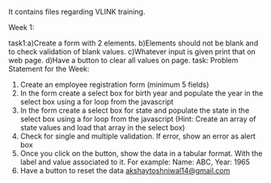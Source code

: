 It contains files regarding VLINK training.

Week 1:

task1:a)Create a form with 2 elements.
    b)Elements should not be blank and to check validation of blank values.
    c)Whatever input is given print that on web page.
    d)Have a button to clear all values on page.
task:
Problem Statement for the Week:
1. Create an employee registration form (minimum 5 fields)
2. In the form create a select box for birth year and populate the year in the select box using a for loop from the javascript
3. In the form create a select box for state and populate the state in the select box using a for loop from the javascript (Hint: Create an array of state values and load that array in the select box)
4. Check for single and multiple validation. If error, show an error as alert box
5. Once you click on the button, show the data in a tabular format. With the label and value associated to it. For example: Name: ABC, Year: 1965
6. Have a button to reset the data 
akshaytoshniwal14@gmail.com
